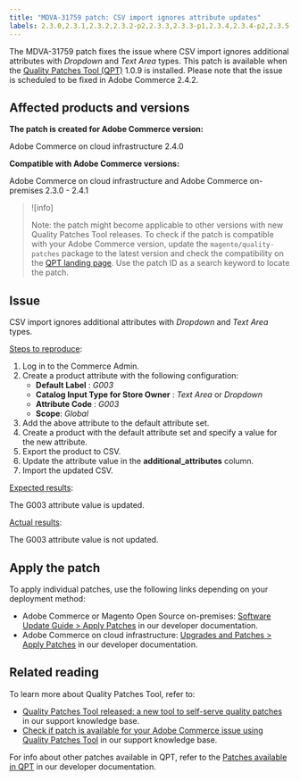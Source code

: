 ```yaml
---
title: "MDVA-31759 patch: CSV import ignores attribute updates"
labels: 2.3.0,2.3.1,2.3.2,2.3.2-p2,2.3.3,2.3.3-p1,2.3.4,2.3.4-p2,2.3.5-p1,2.3.5-p2,2.4.0,2.4.0-p1,2.4.1,QPT 1.0.9,Magento Commerce,Magento Commerce Cloud,Quality Patches Tool,import,support tools,Adobe Commerce,cloud infrastructure,on-premises,quality patches for Adobe Commerce,Magento Open Source
---
```


The MDVA-31759 patch fixes the issue where CSV import ignores additional attributes with *Dropdown* and *Text Area* types. This patch is available when the [Quality Patches Tool (QPT)](https://support.magento.com/hc/en-us/articles/360047139492) 1.0.9 is installed. Please note that the issue is scheduled to be fixed in Adobe Commerce 2.4.2.

## Affected products and versions

**The patch is created for Adobe Commerce version:**

Adobe Commerce on cloud infrastructure 2.4.0

**Compatible with Adobe Commerce versions:**

Adobe Commerce on cloud infrastructure and Adobe Commerce on-premises 2.3.0 - 2.4.1

>![info]
>
 >Note: the patch might become applicable to other versions with new Quality Patches Tool releases. To check if the patch is compatible with your Adobe Commerce version, update the `magento/quality-patches` package to the latest version and check the compatibility on the [QPT landing page](https://devdocs.magento.com/quality-patches/tool.html#patch-grid). Use the patch ID as a search keyword to locate the patch.

## Issue

CSV import ignores additional attributes with *Dropdown* and *Text Area* types.

<ins>Steps to reproduce</ins>:

1. Log in to the Commerce Admin.
1. Create a product attribute with the following configuration:
    * **Default Label** : *G003*
    * **Catalog Input Type for Store Owner** : *Text Area* or *Dropdown*
    * **Attribute Code** : *G003*
    * **Scope**: *Global*
1. Add the above attribute to the default attribute set.
1. Create a product with the default attribute set and specify a value for the new attribute.
1. Export the product to CSV.
1. Update the attribute value in the **additional\_attributes** column.
1. Import the updated CSV.

<ins>Expected results</ins>:

The G003 attribute value is updated.

<ins>Actual results</ins>:

The G003 attribute value is not updated.

## Apply the patch

To apply individual patches, use the following links depending on your deployment method:

* Adobe Commerce or Magento Open Source on-premises: [Software Update Guide > Apply Patches](https://devdocs.magento.com/guides/v2.4/comp-mgr/patching/mqp.html) in our developer documentation.
* Adobe Commerce on cloud infrastructure: [Upgrades and Patches > Apply Patches](https://devdocs.magento.com/cloud/project/project-patch.html) in our developer documentation.

## Related reading

To learn more about Quality Patches Tool, refer to:

* [Quality Patches Tool released: a new tool to self-serve quality patches](https://support.magento.com/hc/en-us/articles/360047139492) in our support knowledge base.
* [Check if patch is available for your Adobe Commerce issue using Quality Patches Tool](https://support.magento.com/hc/en-us/articles/360047125252) in our support knowledge base.

For info about other patches available in QPT, refer to the [Patches available in QPT](https://devdocs.magento.com/quality-patches/tool.html#patch-grid) in our developer documentation.
